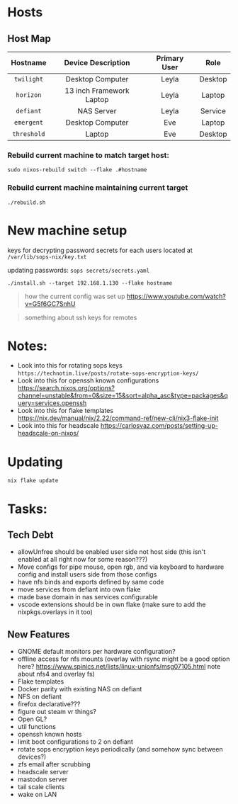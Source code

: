 # Hosts

## Host Map
|   Hostname  |      Device Description    |   Primary User   |    Role   |
| :---------: | :------------------------: | :--------------: | :-------: |
|  `twilight` |      Desktop Computer      |      Leyla       |  Desktop  |
|  `horizon`  |  13 inch Framework Laptop  |      Leyla       |  Laptop   |
|  `defiant`  |         NAS Server         |      Leyla       |  Service  |
|  `emergent` |      Desktop Computer      |       Eve        |  Laptop   |
| `threshold` |           Laptop           |       Eve        |  Desktop  |


### Rebuild current machine to match target host:
`sudo nixos-rebuild switch --flake .#hostname`

### Rebuild current machine maintaining current target
`./rebuild.sh`

# New machine setup
keys for decrypting password secrets for each users located at `/var/lib/sops-nix/key.txt`

updating passwords: `sops secrets/secrets.yaml`

`./install.sh --target 192.168.1.130 --flake hostname`

> how the current config was set up https://www.youtube.com/watch?v=G5f6GC7SnhU

> something about ssh keys for remotes

# Notes:
- Look into this for rotating sops keys `https://technotim.live/posts/rotate-sops-encryption-keys/`
- Look into this for openssh known configurations https://search.nixos.org/options?channel=unstable&from=0&size=15&sort=alpha_asc&type=packages&query=services.openssh
- Look into this for flake templates https://nix.dev/manual/nix/2.22/command-ref/new-cli/nix3-flake-init
- Look into this for headscale https://carlosvaz.com/posts/setting-up-headscale-on-nixos/

# Updating
`nix flake update`

# Tasks:

## Tech Debt
- allowUnfree should be enabled user side not host side (this isn't enabled at all right now for some reason???)
- Move configs for pipe mouse, open rgb, and via keyboard to hardware config and install users side from those configs
- have nfs binds and exports defined by same code
- move services from defiant into own flake
- made base domain in nas services configurable
- vscode extensions should be in own flake (make sure to add the nixpkgs.overlays in it too)
## New Features
- GNOME default monitors per hardware configuration?
- offline access for nfs mounts (overlay with rsync might be a good option here? https://www.spinics.net/lists/linux-unionfs/msg07105.html note about nfs4 and overlay fs)
- Flake templates
- Docker parity with existing NAS on defiant
- NFS on defiant
- firefox declarative???
- figure out steam vr things?
- Open GL?
- util functions
- openssh known hosts
- limit boot configurations to 2 on defiant
- rotate sops encryption keys periodically (and somehow sync between devices?)
- zfs email after scrubbing
- headscale server
- mastodon server
- tail scale clients
- wake on LAN